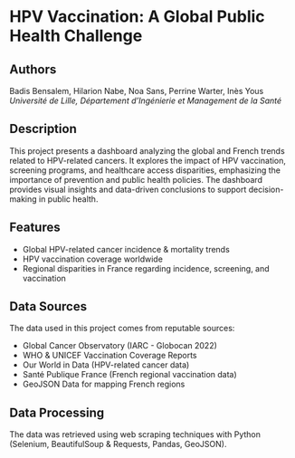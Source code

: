 # HPV Vaccination: A Global Public Health Challenge

## Authors
Badis Bensalem, Hilarion Nabe, Noa Sans, Perrine Warter, Inès Yous<br />
*Université de Lille, Département d’Ingénierie et Management de la Santé*

## Description
This project presents a dashboard analyzing the global and French trends related to HPV-related cancers. It explores the impact of HPV vaccination, screening programs, and healthcare access disparities, emphasizing the importance of prevention and public health policies. The dashboard provides visual insights and data-driven conclusions to support decision-making in public health.

## Features
- Global HPV-related cancer incidence & mortality trends
- HPV vaccination coverage worldwide
- Regional disparities in France regarding incidence, screening, and vaccination

## Data Sources
The data used in this project comes from reputable sources:
- Global Cancer Observatory (IARC - Globocan 2022)
- WHO & UNICEF Vaccination Coverage Reports
- Our World in Data (HPV-related cancer data)
- Santé Publique France (French regional vaccination data)
- GeoJSON Data for mapping French regions

## Data Processing
The data was retrieved using web scraping techniques with Python (Selenium, BeautifulSoup & Requests, Pandas, GeoJSON). 
